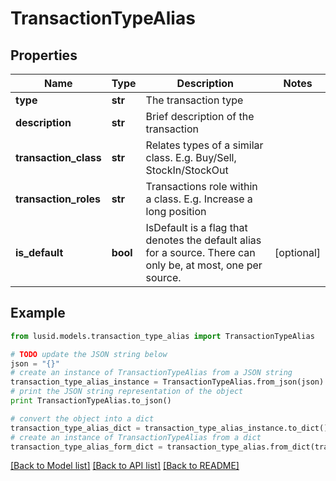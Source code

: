 # TransactionTypeAlias


## Properties
Name | Type | Description | Notes
------------ | ------------- | ------------- | -------------
**type** | **str** | The transaction type | 
**description** | **str** | Brief description of the transaction | 
**transaction_class** | **str** | Relates types of a similar class. E.g. Buy/Sell, StockIn/StockOut | 
**transaction_roles** | **str** | Transactions role within a class. E.g. Increase a long position | 
**is_default** | **bool** | IsDefault is a flag that denotes the default alias for a source. There can only be, at most, one per source. | [optional] 

## Example

```python
from lusid.models.transaction_type_alias import TransactionTypeAlias

# TODO update the JSON string below
json = "{}"
# create an instance of TransactionTypeAlias from a JSON string
transaction_type_alias_instance = TransactionTypeAlias.from_json(json)
# print the JSON string representation of the object
print TransactionTypeAlias.to_json()

# convert the object into a dict
transaction_type_alias_dict = transaction_type_alias_instance.to_dict()
# create an instance of TransactionTypeAlias from a dict
transaction_type_alias_form_dict = transaction_type_alias.from_dict(transaction_type_alias_dict)
```
[[Back to Model list]](../README.md#documentation-for-models) [[Back to API list]](../README.md#documentation-for-api-endpoints) [[Back to README]](../README.md)


